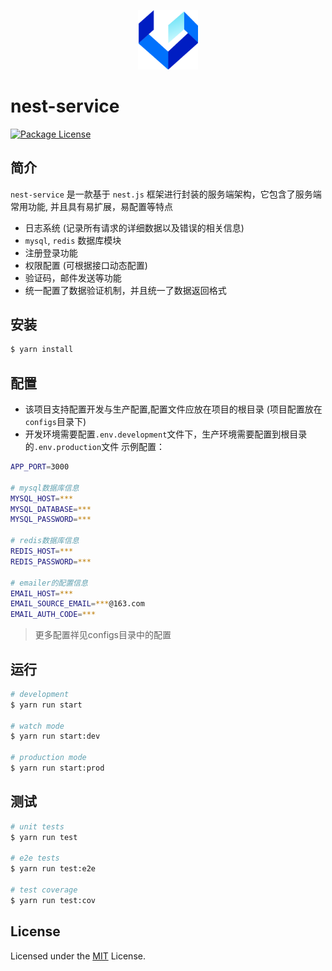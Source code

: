 <p align="center">
  <a href="https://github.com/yufengctbu/nest-service/" target="blank"><img src="https://raw.githubusercontent.com/yufengctbu/resources/main/images/logo.png" width="96" alt="nest-service Logo" /></a>
</p>

# nest-service

<a href="https://www.npmjs.com/~nestjscore" target="_blank"><img src="https://img.shields.io/npm/l/@nestjs/core.svg" alt="Package License" /></a>

## 简介

`nest-service` 是一款基于 `nest.js` 框架进行封装的服务端架构，它包含了服务端常用功能, 并且具有易扩展，易配置等特点

-   日志系统 (记录所有请求的详细数据以及错误的相关信息)
-   `mysql`, `redis` 数据库模块
-   注册登录功能
-   权限配置 (可根据接口动态配置)
-   验证码，邮件发送等功能
-   统一配置了数据验证机制，并且统一了数据返回格式

## 安装

```bash
$ yarn install
```

## 配置

-   该项目支持配置开发与生产配置,配置文件应放在项目的根目录 (项目配置放在`configs`目录下)
-   开发环境需要配置`.env.development`文件下，生产环境需要配置到根目录的`.env.production`文件
    示例配置：

```bash
APP_PORT=3000

# mysql数据库信息
MYSQL_HOST=***
MYSQL_DATABASE=***
MYSQL_PASSWORD=***

# redis数据库信息
REDIS_HOST=***
REDIS_PASSWORD=***

# emailer的配置信息
EMAIL_HOST=***
EMAIL_SOURCE_EMAIL=***@163.com
EMAIL_AUTH_CODE=***
```

> 更多配置祥见configs目录中的配置

## 运行

```bash
# development
$ yarn run start

# watch mode
$ yarn run start:dev

# production mode
$ yarn run start:prod
```

## 测试

```bash
# unit tests
$ yarn run test

# e2e tests
$ yarn run test:e2e

# test coverage
$ yarn run test:cov
```

## License

Licensed under the [MIT](/LICENSE) License.
